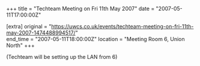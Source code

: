+++
title = "Techteam Meeting on Fri 11th May 2007"
date = "2007-05-11T17:00:00Z"

[extra]
original = "https://uwcs.co.uk/events/techteam-meeting-on-fri-11th-may-2007-1474488994517/"    
end_time = "2007-05-11T18:00:00Z"
location = "Meeting Room 6, Union North"
+++

(Techteam will be setting up the LAN from 6)

